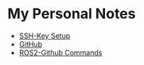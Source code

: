 # My Personal Notes
- [SSH-Key Setup](https://github.com/VivekSai07/My-Notes/blob/main/SSH%20Key%20Setup.md)
- [GitHub](https://github.com/VivekSai07/My-Notes/blob/main/GitHub%20Notes.md)
- [ROS2-Github Commands](https://github.com/VivekSai07/My-Notes/blob/main/ROS2-Github-Notes.md)
